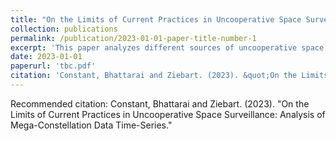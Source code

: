 ```yaml
---
title: "On the Limits of Current Practices in Uncooperative Space Surveillance: Analysis of Mega-Constellation Data Time-Series"
collection: publications
permalink: /publication/2023-01-01-paper-title-number-1
excerpt: 'This paper analyzes different sources of uncooperative space surveillance data and their impact on the accuracy of spacecraft position.'
date: 2023-01-01
paperurl: 'tbc.pdf'
citation: 'Constant, Bhattarai and Ziebart. (2023). &quot;On the Limits of Current Practices in Uncooperative Space Surveillance: Analysis of Mega-Constellation Data Time-Series.&quot; <i>Submitted for Review </i>.'
---
```

<!-- 
[Download paper here](http://academicpages.github.io/files/paper1.pdf) -->

Recommended citation: Constant, Bhattarai and Ziebart. (2023). "On the Limits of Current Practices in Uncooperative Space Surveillance: Analysis of Mega-Constellation Data Time-Series."